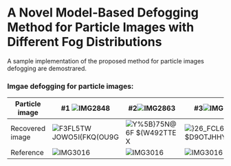 # A Novel Model-Based Defogging Method for Particle Images with Different Fog Distributions
A sample implementation of the proposed method for particle images defogging are demostrared.<br>
### Imgae defogging for particle images:

Particle image | #1 ![IMG2848](https://user-images.githubusercontent.com/28223849/159160187-ff455ced-9789-4c46-b170-54c85e8834a5.jpg)| #2![IMG2863](https://user-images.githubusercontent.com/28223849/159160218-7cc3c0f7-b173-4b33-8a04-6ef74aff52a9.jpg) |#3![IMG2874](https://user-images.githubusercontent.com/28223849/159160792-36637e3e-4887-418c-906c-2231131e4e6d.jpg)
--- | --- | --- | ---
Recovered image | ![F3FL5TW JOWO5I{FKQ(OU9G](https://user-images.githubusercontent.com/28223849/159160360-7bf93ab9-168e-4e84-b4b5-4c9a34975c2f.png)|![Y%5B}75N@6F $(W492TTE X](https://user-images.githubusercontent.com/28223849/159160736-de6476aa-5ca3-444e-98c2-8ed25cc5ea50.png) | ![}26_FCL6 $D9OTJHHY9XHQ3](https://user-images.githubusercontent.com/28223849/159160764-7c76e6a0-4f64-4a79-a1a1-7855bca97761.png)
Reference |![IMG3016](https://user-images.githubusercontent.com/28223849/159160824-cd39a755-42ee-4ba2-bf5e-7d432a813765.jpg)|![IMG3016](https://user-images.githubusercontent.com/28223849/159160824-cd39a755-42ee-4ba2-bf5e-7d432a813765.jpg)|![IMG3016](https://user-images.githubusercontent.com/28223849/159160824-cd39a755-42ee-4ba2-bf5e-7d432a813765.jpg)






